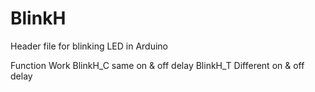 # BlinkH
Header file for blinking LED in Arduino

Function                Work
BlinkH_C                same on & off delay
BlinkH_T                Different on & off delay
